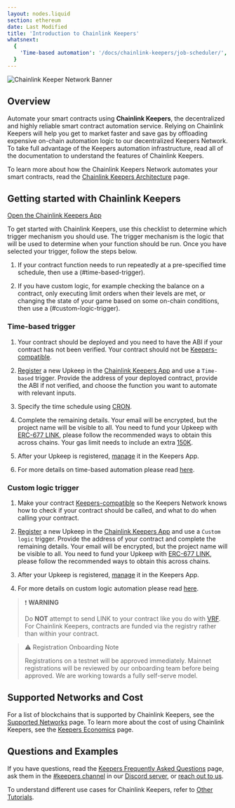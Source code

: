```yaml
---
layout: nodes.liquid
section: ethereum
date: Last Modified
title: 'Introduction to Chainlink Keepers'
whatsnext:
  {
    'Time-based automation': '/docs/chainlink-keepers/job-scheduler/',
  }
---
```

![Chainlink Keeper Network Banner](/images/contract-devs/generic-banner.png)

## Overview

Automate your smart contracts using **Chainlink Keepers**, the decentralized and highly reliable smart contract automation service. Relying on Chainlink Keepers will help you get to market faster and save gas by offloading expensive on-chain automation logic to our decentralized Keepers Network. To take full advantage of the Keepers automation infrastructure, read all of the documentation to understand the features of Chainlink Keepers.

To learn more about how the Chainlink Keepers Network automates your smart contracts, read the [Chainlink Keepers Architecture](../overview) page.


## Getting started with Chainlink Keepers

<div class="remix-callout">
    <a href="https://keepers.chain.link" >Open the Chainlink Keepers App</a>
</div>

To get started with Chainlink Keepers, use this checklist to determine which trigger mechanism you should use. The trigger mechanism is the logic that will be used to determine when your function should be run. Once you have selected your trigger, follow the steps below.

1. If your contract function needs to run repeatedly at a pre-specified time schedule, then use a (#time-based-trigger).

1. If you have custom logic, for example checking the balance on a contract, only executing limit orders when their levels are met, or changing the state of your game based on some on-chain conditions, then use a (#custom-logic-trigger).


### Time-based trigger

1. Your contract should be deployed and you need to have the ABI if your contract has not been verified. Your contract should not be [Keepers-compatible](../compatible-contracts/).

1. [Register](../register-upkeep/) a new Upkeep in the [Chainlink Keepers App](https://keepers.chain.link) and use a `Time-based` trigger. Provide the address of your deployed contract, provide the ABI if not verified, and choose the function you want to automate with relevant inputs.

1. Specify the time schedule using [CRON](../job-scheduler/#specifying-the-time-schedule).

1. Complete the remaining details. Your email will be encrypted, but the project name will be visible to all. You need to fund your Upkeep with [ERC-677 LINK](../../link-token-contracts/), please follow the recommended ways to obtain this across chains. Your gas limit needs to include an extra [150K](../job-scheduler/#Entering-Upkeep-Details).

1. After your Upkeep is registered, [manage](../manage-upkeeps/) it in the Keepers App.

1. For more details on time-based automation please read [here](../job-scheduler/).

### Custom logic trigger

1. Make your contract [Keepers-compatible](../compatible-contracts/) so the Keepers Network knows how to check if your contract should be called, and what to do when calling your contract.

1. [Register](../register-upkeep/) a new Upkeep in the [Chainlink Keepers App](https://keepers.chain.link) and use a `Custom logic` trigger. Provide the address of your contract and complete the remaining details. Your email will be encrypted, but the project name will be visible to all. You need to fund your Upkeep with [ERC-677 LINK](../../link-token-contracts/), please follow the recommended ways to obtain this across chains.

1. After your Upkeep is registered, [manage](../manage-upkeeps/) it in the Keepers App.

1. For more details on custom logic automation please read [here](../compatible-contracts/).


> ❗️ **WARNING**
>
> Do **NOT** attempt to send LINK to your contract like you do with [VRF](../../get-a-random-number/). For Chainlink Keepers, contracts are funded via the registry rather than within your contract.


> ⚠️ Registration Onboarding Note
>
> Registrations on a testnet will be approved immediately. Mainnet registrations will be reviewed by our onboarding team before being approved. We are working towards a fully self-serve model.

## Supported Networks and Cost

For a list of blockchains that is supported by Chainlink Keepers, see the [Supported Networks](../supported-networks)  page. To learn more about the cost of using Chainlink Keepers, see the [Keepers Economics](../keeper-economics) page.


## Questions and Examples

If you have questions, read the [Keepers Frequently Asked Questions](../faqs/) page, ask them in the [#keepers channel](https://discord.com/channels/592041321326182401/821350860302581771) in our [Discord server](https://discord.gg/qj9qarT), or [reach out to us](https://forms.gle/WadxnzzjHPtta5Zd9).

To understand different use cases for Chainlink Keepers, refer to [Other Tutorials](/docs/other-tutorials/).
